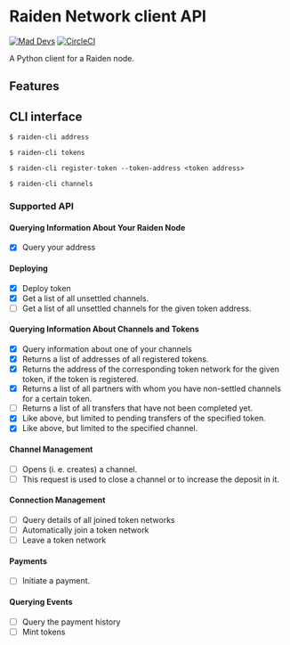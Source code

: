 # Raiden Network client API
[![Mad Devs](https://maddevs.io/badge-dark.svg)](https://maddevs.io)
[![CircleCI](https://circleci.com/gh/s0b0lev/raiden-python.svg?style=svg&circle-token=e688d9f340fa59202c712ef5e2b8affa614b650c)](https://circleci.com/gh/s0b0lev/raiden-python)

A Python client for a Raiden node.

## Features

## CLI interface

```
$ raiden-cli address

$ raiden-cli tokens

$ raiden-cli register-token --token-address <token address>

$ raiden-cli channels
```

### Supported API

#### Querying Information About Your Raiden Node
- [x] Query your address

#### Deploying
- [x] Deploy token
- [x] Get a list of all unsettled channels.
- [ ] Get a list of all unsettled channels for the given token address.

#### Querying Information About Channels and Tokens
- [x] Query information about one of your channels
- [x] Returns a list of addresses of all registered tokens.
- [x] Returns the address of the corresponding token network for the given token, if the token is registered.
- [x] Returns a list of all partners with whom you have non-settled channels for a certain token.
- [ ] Returns a list of all transfers that have not been completed yet.
- [x] Like above, but limited to pending transfers of the specified token.
- [x] Like above, but limited to the specified channel.

#### Channel Management
- [ ] Opens (i. e. creates) a channel.
- [ ] This request is used to close a channel or to increase the deposit in it.

#### Connection Management
- [ ] Query details of all joined token networks
- [ ] Automatically join a token network
- [ ] Leave a token network

#### Payments
- [ ] Initiate a payment.

#### Querying Events
- [ ] Query the payment history
- [ ] Mint tokens
